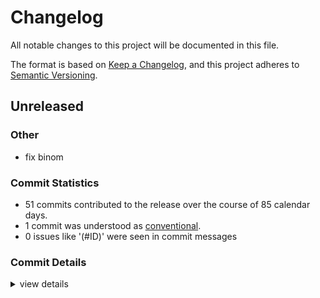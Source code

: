 # Changelog

All notable changes to this project will be documented in this file.

The format is based on [Keep a Changelog](https://keepachangelog.com/en/1.0.0/),
and this project adheres to [Semantic Versioning](https://semver.org/spec/v2.0.0.html).

## Unreleased

<csr-id-3b9897d9e06ff7516fa3b86bb0c8707e8c2e92f5/>

### Other

 - <csr-id-3b9897d9e06ff7516fa3b86bb0c8707e8c2e92f5/> fix binom

### Commit Statistics

<csr-read-only-do-not-edit/>

 - 51 commits contributed to the release over the course of 85 calendar days.
 - 1 commit was understood as [conventional](https://www.conventionalcommits.org).
 - 0 issues like '(#ID)' were seen in commit messages

### Commit Details

<csr-read-only-do-not-edit/>

<details><summary>view details</summary>

 * **Uncategorized**
    - Change import order ([`a9f2c7c`](https://github.com/Teamon9161/tevec/commit/a9f2c7c0c481a2d582fd33a3ee65821ba0d02388))
    - Remove default-features for tea-map, tea-agg and tea-rolling ([`ed61bfc`](https://github.com/Teamon9161/tevec/commit/ed61bfc159aec542a5fd1023ffa8ccf89b45b188))
    - Specify version for crates ([`1fd90b6`](https://github.com/Teamon9161/tevec/commit/1fd90b68819a5a10e6eb77f579aec14476ddcec8))
    - Add changelog ([`ca39664`](https://github.com/Teamon9161/tevec/commit/ca39664ddea9ae5122696175e0bad8679b03f44f))
    - Add description for crates ([`5ebd586`](https://github.com/Teamon9161/tevec/commit/5ebd586b29bde6de272812d3f5deeac14d3e4684))
    - Remove useless codes ([`b17dac2`](https://github.com/Teamon9161/tevec/commit/b17dac29dd99bb51818e4146d40000063aeaed0c))
    - Move ffi to a new crate ([`248ce62`](https://github.com/Teamon9161/tevec/commit/248ce625b2929764a0504f35bf11f5bd9423f46e))
    - Remove ndarray-conv ([`0831c56`](https://github.com/Teamon9161/tevec/commit/0831c561fac936b639ca6138bc6792b57a7599fa))
    - Add impl of rolling reg trait ([`17c4ed8`](https://github.com/Teamon9161/tevec/commit/17c4ed8ec9cac5012920ee5d74a7f1a0612a91e3))
    - Should deprecate count method ([`16f9cef`](https://github.com/Teamon9161/tevec/commit/16f9cef771884da91f5ea4349de253ae08c2ac9e))
    - Vcorr require map feature ([`f898f2d`](https://github.com/Teamon9161/tevec/commit/f898f2d734d18c24aa817584ac87d35f7a8c0442))
    - Relax constraints of ts_fdiff ([`c18508f`](https://github.com/Teamon9161/tevec/commit/c18508fa05a82593b9e31356864e007f27bb444f))
    - Add simple fdiff function ([`1334804`](https://github.com/Teamon9161/tevec/commit/1334804d6890ddecb1e7131ddab3c33c48ea1c87))
    - Fix build ([`d6822e6`](https://github.com/Teamon9161/tevec/commit/d6822e64edb00eca3f0af377726c0858f1f29abd))
    - Fix feature ([`236c00f`](https://github.com/Teamon9161/tevec/commit/236c00f3223913af17438381e714e11d769edcb2))
    - Fix feature ([`d502c6e`](https://github.com/Teamon9161/tevec/commit/d502c6ed8e068d45f1be87af033572258b6963f4))
    - Use ffi to impl binom ([`95a4924`](https://github.com/Teamon9161/tevec/commit/95a4924cc3cb60e28befb3d296952e6d4e0a5324))
    - Fix binom ([`3b9897d`](https://github.com/Teamon9161/tevec/commit/3b9897d9e06ff7516fa3b86bb0c8707e8c2e92f5))
    - Remove unused comment ([`ab2b8e7`](https://github.com/Teamon9161/tevec/commit/ab2b8e7a6493839ad3cb0faadbd555666ac6f66a))
    - Rename tea_macros to macros ([`76e0f70`](https://github.com/Teamon9161/tevec/commit/76e0f7010c70b763d6d8d58804368a64d985a4f9))
    - Move Item to trait generic ([`3f60798`](https://github.com/Teamon9161/tevec/commit/3f607985dd9630485a01a5a44fc7e73cc5c6d7be))
    - Relax Slice Output bound, impl Vec1View for &StringChunked ([`79ffd70`](https://github.com/Teamon9161/tevec/commit/79ffd7005f5bd16ef93d20a63c60b954323a8213))
    - Remove default feature ([`e1e2e2c`](https://github.com/Teamon9161/tevec/commit/e1e2e2c747745a4d1ffbcb506ed98c4e29b903c9))
    - Vec1View for &ChunkedArray ([`34b152f`](https://github.com/Teamon9161/tevec/commit/34b152f6b72ef3207a37cf2dec851d1f78bfc02c))
    - Add Slice trait for Vec1View, add ts_fdiff ([`5ffe266`](https://github.com/Teamon9161/tevec/commit/5ffe266b7771d900871a1a5d1d65104c6d3f3cee))
    - Remove dynamic ([`55233c6`](https://github.com/Teamon9161/tevec/commit/55233c603d31c6a6d176e26ff6354e170e59f032))
    - Split tea-lazy and dynamic part in tevec to a new project tea-dyn ([`344db06`](https://github.com/Teamon9161/tevec/commit/344db06f6f1c8e88dfbb5eb1e6c124f6186aa90a))
    - Remove default feature of tevec ([`024ef53`](https://github.com/Teamon9161/tevec/commit/024ef53a806f3f19ff5db67f3c2f5051222c9bf7))
    - Add ndarray for lazy ([`ae95363`](https://github.com/Teamon9161/tevec/commit/ae95363906748ddedc0c0a1c8a95bc301ea5e2b8))
    - Improve match_enum macro ([`d64a0f6`](https://github.com/Teamon9161/tevec/commit/d64a0f6de23ed140ae3d92d2417abf2d33639f92))
    - Improve lazy ([`8949871`](https://github.com/Teamon9161/tevec/commit/894987113371decd417f58efd648f9d3c46c0a01))
    - Remove default feature of tevec ([`40eedbe`](https://github.com/Teamon9161/tevec/commit/40eedbeac6d2ca5154792c5d288cd38006ef2269))
    - Improve lazy implemention ([`89e7873`](https://github.com/Teamon9161/tevec/commit/89e7873e05c9cf1e27f4f4af9cdd5a593fe69e39))
    - Add several map func ([`3502e83`](https://github.com/Teamon9161/tevec/commit/3502e83bf6629c90f26335811cf77208ee14dee9))
    - Add tea-lazy crate ([`27e00e4`](https://github.com/Teamon9161/tevec/commit/27e00e459fb8ef923ac6f23871e6f6c928cd2595))
    - Add quantile func ([`ea2a1bd`](https://github.com/Teamon9161/tevec/commit/ea2a1bd30b513b064cfc949e0880f912dc6c3a8d))
    - Add agg subcrate ([`a3d5bee`](https://github.com/Teamon9161/tevec/commit/a3d5bee3fc50a869652496e42a1b363ef2c23fb3))
    - Format ([`4bed0f2`](https://github.com/Teamon9161/tevec/commit/4bed0f2d58307b8d0e6a193083082174510cd974))
    - Add datatype, update polars to 0.40 ([`16bcee2`](https://github.com/Teamon9161/tevec/commit/16bcee29a9e4949b5baa37eddd1d6b7fde0f6500))
    - Output dtype of rolling_funcs can be changed ([`a54e242`](https://github.com/Teamon9161/tevec/commit/a54e242156326076e2c81ea4be6d5a7581a9c60c))
    - Add argmax, argmin func, add as_opt for IsNone ([`f12f157`](https://github.com/Teamon9161/tevec/commit/f12f15706297ab565866ab99f4c3dc81b0b5748b))
    - Fix vcorr ([`456bc10`](https://github.com/Teamon9161/tevec/commit/456bc10a522776c8a22f377991d7eb1487ae46c6))
    - Rename feature nd_array as ndarray ([`a63a0d9`](https://github.com/Teamon9161/tevec/commit/a63a0d924b32ad6c96e7f8fa521c97012ae7a794))
    - Add vcut function ([`957c17d`](https://github.com/Teamon9161/tevec/commit/957c17db93e63da4316c7666c4c25e0264c01393))
    - Add half_life ([`e3b7974`](https://github.com/Teamon9161/tevec/commit/e3b7974bc4ab2169be46d790d45efa53459a2c88))
    - Add vcorr function ([`0deb64c`](https://github.com/Teamon9161/tevec/commit/0deb64c77d24c9b1fa4d82d18ad7d8a9c505a085))
    - Pub use tea-map in map feature ([`2fe153b`](https://github.com/Teamon9161/tevec/commit/2fe153b8e1c3de7188f15881532e868435da6ca1))
    - Add tea-map as a dependency of tevec ([`ea7c947`](https://github.com/Teamon9161/tevec/commit/ea7c9471a8dc7c553249dddedfa89191c277a6dc))
    - Fix crate name error ([`3abf4cd`](https://github.com/Teamon9161/tevec/commit/3abf4cd9a3e775d724585be4c503a205b99113a2))
    - Rename tears crate as tevec ([`5e36e86`](https://github.com/Teamon9161/tevec/commit/5e36e868ac1782118e87d00f44f5d84b44e388df))
    - Add tears crate and move EPS to tea-core prelude ([`cf7437e`](https://github.com/Teamon9161/tevec/commit/cf7437e6e33204c1b27ac7f8a2f32bfe74b4e502))
</details>

